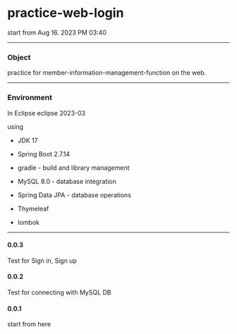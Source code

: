 # practice-web-login
  start from Aug 16. 2023 PM 03:40

****
### Object

practice for member-information-management-function on the web.

****
### Environment
  In Eclipse eclipse 2023-03

  using 

  
- JDK 17

  
- Spring Boot 2.7.14


- gradle - build and library management


- MySQL 8.0 - database integration


- Spring Data JPA - database operations

  
- Thymeleaf


- lombok



****

#### 0.0.3

Test for Sign in, Sign up


#### 0.0.2

Test for connecting with MySQL DB


#### 0.0.1

start from here
